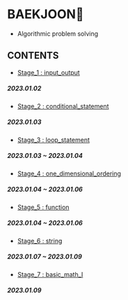 # BAEKJOON💎
- Algorithmic problem solving
## CONTENTS
- [Stage_1 : input_output](https://github.com/ParkJiHwan22/BAEKJOON/tree/main/input_output)
##### 2023.01.02

- [Stage_2 : conditional_statement](https://github.com/ParkJiHwan22/BAEKJOON/tree/main/conditional_statement)
##### 2023.01.03

- [Stage_3 : loop_statement](https://github.com/ParkJiHwan22/BAEKJOON/tree/main/loop_statement)
##### 2023.01.03 ~ 2023.01.04

- [Stage_4 : one_dimensional_ordering](https://github.com/ParkJiHwan22/BAEKJOON/tree/main/one_dimensional_ordering)
##### 2023.01.04 ~ 2023.01.06

- [Stage_5 : function]()
##### 2023.01.04 ~ 2023.01.06


- [Stage_6 : string]()
##### 2023.01.07 ~ 2023.01.09

- [Stage_7 : basic_math_Ⅰ]()
##### 2023.01.09